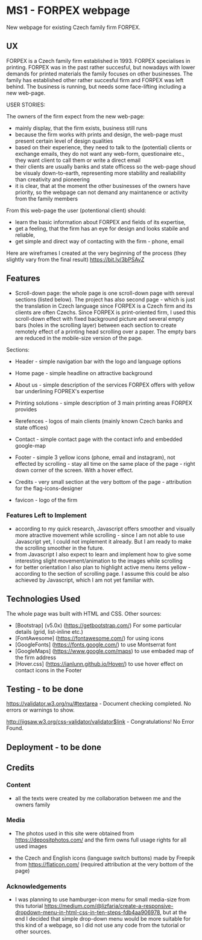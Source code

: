 # MS1 - FORPEX webpage

New webpage for existing Czech family firm FORPEX.
 
## UX

FORPEX is a Czech family firm established in 1993. FORPEX specialises in printing. FORPEX was in the past rather succesful, but nowadays with lower demands for printed materials the family focuses on other businesses. The family has established other rather succesful firm and FORPEX was left behind. The business is running, but needs some face-lifting including a new web-page. 

USER STORIES: 

The owners of the firm expect from the new web-page:
- mainly display, that the firm exists, business still runs
- because the firm works with prints and design, the web-page must present certain level of design qualities
- based on their experience, they need to talk to the (potential) clients or exchange emails, they do not want any web-form, questionaire etc., they want client to call them or write a direct email
- their clients are usually banks and state officess so the web-page shoud be visualy down-to-earth, representing more stability and realiability than creativity and pioneering
- it is clear, that at the moment the other businesses of the owners have priority, so the webpage can not demand any maintanence or activity from the family members

From this web-page the user (potentional client) should:
- learn the basic information about FORPEX and fields of its expertise,
- get a feeling, that the firm has an eye for design and looks stabile and reliable,
- get simple and direct way of contacting with the firm - phone, email

Here are wireframes I created at the very beginning of the process (they slightly vary from the final result) https://bit.ly/3bPSAvZ

## Features

- Scroll-down page: the whole page is one scroll-down page with sereval sections (listed below). The project has also second page - which is just the translation in Czech language since FORPEX is a Czech firm and its clients are often Czechs. 
Since FORPEX is print-oriented firm, I used this scroll-down effect with fixed background picture and several empty bars (holes in the scrolling layer) between each section to create remotely effect of a printing head scrolling over a paper. The empty bars are reduced in the mobile-size version of the page. 

Sections:
- Header - simple navigation bar with the logo and language options
- Home page - simple headline on attractive background 
- About us - simple description of the services FORPEX offers with yellow bar underlining FOPREX's expertise
- Printing solutions - simple description of 3 main printing areas FORPEX provides
- Rerefences - logos of main clients (mainly known Czech banks and state offices)
- Contact - simple contact page with the contact info and embedded google-map
- Footer - simple 3 yellow icons (phone, email and instagram), not effected by scrolling - stay all time on the same place of the page - right down corner of the screen. With a hover effect. 
- Credits - very small section at the very bottom of the page - attribution for the flag-icons-designer 

- favicon - logo of the firm

### Features Left to Implement
- according to my quick research, Javascript offers smoother and visually more atractive movement while scrolling - since I am not able to use Javascript yet, I could not implement it already. But I am ready to make the scrolling smoother in the future.
- from Javascript I also expect to learn and implement how to give some interesting slight movement/animation to the images while scrolling
- for better orientation I also plan to highlight active menu items yellow - according to the section of scrolling page. I assume this could be also achieved by Javascript, which I am not yet familiar with. 


## Technologies Used

The whole page was built with HTML and CSS. Other sources:

- [Bootstrap] (v5.0x) (https://getbootstrap.com/) For some particular details (grid, list-inline etc.)
- [FontAwesome] (https://fontawesome.com/) for using icons
- [GoogleFonts] (https://fonts.google.com/) to use Montserrat font 
- [GoogleMaps] (https://www.google.com/maps) to use embaded map of the firm address
- [Hover.css] (https://ianlunn.github.io/Hover/) to use hover effect on contact icons in the Footer


## Testing - to be done

https://validator.w3.org/nu/#textarea - Document checking completed. No errors or warnings to show.

http://jigsaw.w3.org/css-validator/validator$link -  Congratulations! No Error Found.

<!-- In this section, you need to convince the assessor that you have conducted enough testing to legitimately believe that the site works well. Essentially, in this part you will want to go over all of your user stories from the UX section and ensure that they all work as intended, with the project providing an easy and straightforward way for the users to achieve their goals.

Whenever it is feasible, prefer to automate your tests, and if you've done so, provide a brief explanation of your approach, link to the test file(s) and explain how to run them.

For any scenarios that have not been automated, test the user stories manually and provide as much detail as is relevant. A particularly useful form for describing your testing process is via scenarios, such as:

1. Contact form:
    1. Go to the "Contact Us" page
    2. Try to submit the empty form and verify that an error message about the required fields appears
    3. Try to submit the form with an invalid email address and verify that a relevant error message appears
    4. Try to submit the form with all inputs valid and verify that a success message appears.

In addition, you should mention in this section how your project looks and works on different browsers and screen sizes.

You should also mention in this section any interesting bugs or problems you discovered during your testing, even if you haven't addressed them yet.

If this section grows too long, you may want to split it off into a separate file and link to it from here. -->

## Deployment - to be done

<!-- This section should describe the process you went through to deploy the project to a hosting platform (e.g. GitHub Pages or Heroku).

In particular, you should provide all details of the differences between the deployed version and the development version, if any, including:
- Different values for environment variables (Heroku Config Vars)?
- Different configuration files?
- Separate git branch?

In addition, if it is not obvious, you should also describe how to run your code locally. -->


## Credits

### Content

- all the texts were created by me collaboration between me and the owners family

### Media
- The photos used in this site were obtained from https://depositphotos.com/ and the firm owns full usage rights for all used images

- the Czech and English icons (language switch buttons) made by Freepik from https://flaticon.com/  (required attribution at the very bottom of the page)

### Acknowledgements

- I was planning to use hamburger-icon menu for small media-size from this tutorial https://medium.com/@lizfaria/create-a-responsive-dropdown-menu-in-html-css-in-ten-steps-fdb4aa906978, but at the end I decided that simple drop-down menu would be more suitable for this kind of a webpage, so I did not use any code from the tutorial or other sources.